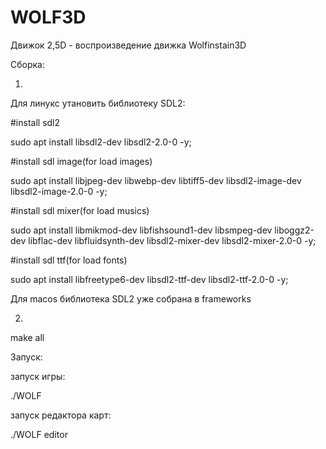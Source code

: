 # WOLF3D
Движок 2,5D - воспроизведение движка Wolfinstain3D

Сборка:

1.

Для линукс утановить библиотеку SDL2:
  
  
  #install sdl2
  
  sudo apt install libsdl2-dev libsdl2-2.0-0 -y;
  
  
  #install sdl image(for load images)
  
  sudo apt install libjpeg-dev libwebp-dev libtiff5-dev libsdl2-image-dev libsdl2-image-2.0-0 -y;


  #install sdl mixer(for load musics)
  
  sudo apt install libmikmod-dev libfishsound1-dev libsmpeg-dev liboggz2-dev libflac-dev libfluidsynth-dev libsdl2-mixer-dev libsdl2-mixer-2.0-0 -y;


  #install sdl ttf(for load fonts)
  
  sudo apt install libfreetype6-dev libsdl2-ttf-dev libsdl2-ttf-2.0-0 -y;


Для macos библиотека SDL2 уже собрана в frameworks


2.

make all


Запуск:


запуск игры:

./WOLF


запуск редактора карт:

./WOLF editor
